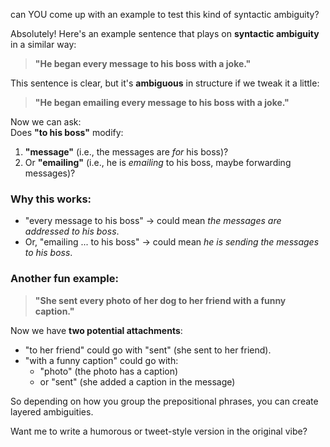 can YOU come up with an example to test this kind of syntactic ambiguity?

Absolutely! Here's an example sentence that plays on **syntactic ambiguity** in a similar way:

> **"He began every message to his boss with a joke."**

This sentence is clear, but it's **ambiguous** in structure if we tweak it a little:

> **"He began emailing every message to his boss with a joke."**

Now we can ask:  
Does **"to his boss"** modify:

1. **"message"** (i.e., the messages are *for* his boss)?  
2. Or **"emailing"** (i.e., he is *emailing* to his boss, maybe forwarding messages)?

### Why this works:
- "every message to his boss" → could mean *the messages are addressed to his boss*.
- Or, "emailing ... to his boss" → could mean *he is sending the messages to his boss*.

### Another fun example:
> **"She sent every photo of her dog to her friend with a funny caption."**

Now we have **two potential attachments**:
- "to her friend" could go with "sent" (she sent to her friend).
- "with a funny caption" could go with:
  - "photo" (the photo has a caption)
  - or "sent" (she added a caption in the message)

So depending on how you group the prepositional phrases, you can create layered ambiguities.

Want me to write a humorous or tweet-style version in the original vibe?
